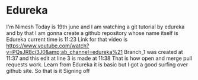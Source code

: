 # Edureka
I'm Nimesh Today is 19th june and I am watching a git tutorial by edureka and by that I am gonna create a github repository whose name itself is Edureka current time is 11:23 Link for that video is https://www.youtube.com/watch?v=PQsJR8ci3J0&amp;ab_channel=edureka%21
Branch_1 was created at 11:37 and this edit at line 3 is made at 11:38
That is how open and merge pull requests work. Learn from Edureka it is basic but I got a good surfing over github site. So that is it Signing off 
